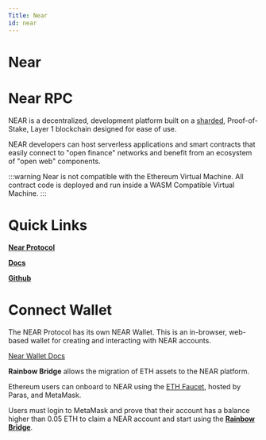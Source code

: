 ```yaml
---
Title: Near
id: near
---
```


# Near

# Near RPC
NEAR is a decentralized, development platform built on a [sharded](https://near.org/downloads/Nightshade.pdf), Proof-of-Stake, Layer 1 blockchain designed for ease of use.

NEAR developers can host serverless applications and smart contracts that easily connect to "open finance" networks and benefit from an ecosystem of "open web"  components.

:::warning
Near is not compatible with the Ethereum Virtual Machine.  All contract code is deployed and run inside a WASM Compatible Virtual Machine. 
:::

# Quick Links

[**Near Protocol**](https://near.org/)

[**Docs**](https://docs.near.org/docs/develop/basics/getting-started)

[**Github**](https://github.com/near)

# Connect Wallet

The NEAR Protocol has its own NEAR Wallet. This is an in-browser, web-based wallet for creating and interacting with NEAR accounts.&#x20;

[Near Wallet Docs](https://docs.near.org/docs/tools/near-wallet)

**Rainbow Bridge** allows the migration of ETH assets to the NEAR platform.&#x20;

Ethereum users can onboard to NEAR using the [ETH Faucet](https://faucet.paras.id), hosted by Paras, and MetaMask.&#x20;

Users must login to MetaMask and prove that their account has a balance higher than 0.05 ETH to  claim a NEAR account and start using the [**Rainbow Bridge**](https://near.org/bridge/#:\~:text=Simply%20by%20logging%20into%20MetaMask,the%20Rainbow%20Bridge%20right%20away.).
